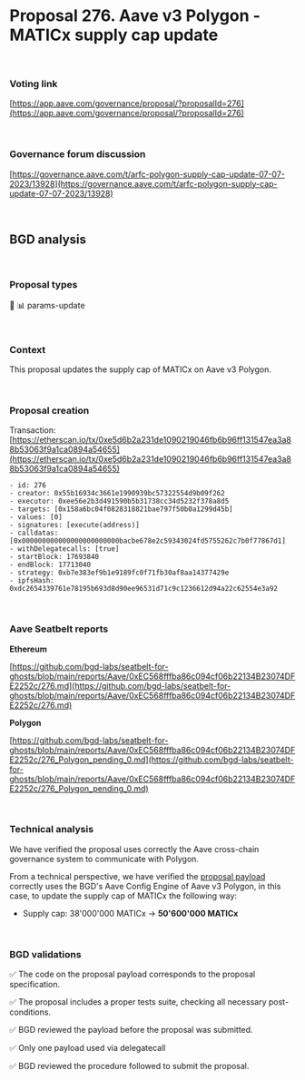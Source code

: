 # Proposal 276. Aave v3 Polygon - MATICx supply cap update

<br>


### Voting link

[https://app.aave.com/governance/proposal/?proposalId=276](https://app.aave.com/governance/proposal/?proposalId=276)

<br>

### Governance forum discussion

[https://governance.aave.com/t/arfc-polygon-supply-cap-update-07-07-2023/13928](https://governance.aave.com/t/arfc-polygon-supply-cap-update-07-07-2023/13928)

<br>

## BGD analysis

<br>

### Proposal types

:wrench: :bar_chart: params-update

<br>

### Context

This proposal updates the supply cap of MATICx on Aave v3 Polygon.


<br>

### Proposal creation

Transaction: [https://etherscan.io/tx/0xe5d6b2a231de1090219046fb6b96ff131547ea3a88b53063f9a1ca0894a54655](https://etherscan.io/tx/0xe5d6b2a231de1090219046fb6b96ff131547ea3a88b53063f9a1ca0894a54655)

```
- id: 276
- creator: 0x55b16934c3661e1990939bc57322554d9b09f262
- executor: 0xee56e2b3d491590b5b31738cc34d5232f378a8d5
- targets: [0x158a6bc04f0828318821bae797f50b0a1299d45b]
- values: [0]
- signatures: [execute(address)]
- calldatas: [0x000000000000000000000000bacbe678e2c59343024fd5755262c7b0f77867d1]
- withDelegatecalls: [true]
- startBlock: 17693840
- endBlock: 17713040
- strategy: 0xb7e383ef9b1e9189fc0f71fb30af8aa14377429e
- ipfsHash: 0xdc2654339761e78195b693d8d90ee96531d71c9c1236612d94a22c62554e3a92
```

<br>

### Aave Seatbelt reports

**Ethereum**

[https://github.com/bgd-labs/seatbelt-for-ghosts/blob/main/reports/Aave/0xEC568fffba86c094cf06b22134B23074DFE2252c/276.md](https://github.com/bgd-labs/seatbelt-for-ghosts/blob/main/reports/Aave/0xEC568fffba86c094cf06b22134B23074DFE2252c/276.md)

**Polygon**

[https://github.com/bgd-labs/seatbelt-for-ghosts/blob/main/reports/Aave/0xEC568fffba86c094cf06b22134B23074DFE2252c/276_Polygon_pending_0.md](https://github.com/bgd-labs/seatbelt-for-ghosts/blob/main/reports/Aave/0xEC568fffba86c094cf06b22134B23074DFE2252c/276_Polygon_pending_0.md)

<br>

### Technical analysis

We have verified the proposal uses correctly the Aave cross-chain governance system to communicate with Polygon.

From a technical perspective, we have verified the [proposal payload](https://polygonscan.com/address/0xbacbe678e2c59343024fd5755262c7b0f77867d1#code#F1#L13) correctly uses the BGD's Aave Config Engine of Aave v3 Polygon, in this case, to update the supply cap of MATICx the following way:
- Supply cap: 38'000'000 MATICx -> **50'600'000 MATICx**

<br>

### BGD validations

:white_check_mark: The code on the proposal payload corresponds to the proposal specification.

:white_check_mark: The proposal includes a proper tests suite, checking all necessary post-conditions.

:white_check_mark: BGD reviewed the payload before the proposal was submitted.

:white_check_mark: Only one payload used via delegatecall

:white_check_mark: BGD reviewed the procedure followed to submit the proposal.

